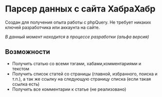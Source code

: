 Парсер данных с сайта ХабраХабр
================

Создан для получения опыта работы с phpQuery. Не требует никаких ключей разработчика или аккаунта на сайте.

*В данный момент находится в процессе разработки (альфа версия)*

## Возможности

* Получить статью со всеми тэгами, хабами,комментариями и текстом
* Получить список статей со страницы (главной, избранного, поиска и т.п.), а так же ссылку на следующую страницу списка (если такая ссылка есть)
* Получить все комментарии к статье (не реализовано)